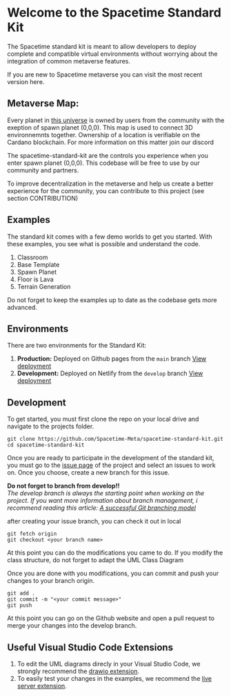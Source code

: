 # Welcome to the Spacetime Standard Kit

The Spacetime standard kit is meant to allow developers to deploy complete and compatible virtual environments without worrying about the integration of common metaverse features.

If you are new to Spacetime metaverse you can visit the most recent version here. 

## Metaverse Map: 

Every planet in [this universe](https://www.spacetimemeta.io/#/map) is owned by users from the community with the exeption of spawn planet (0,0,0). This map is used to connect 3D environnemnts together. Ownership of a location is verifiable on the Cardano blockchain. For more information on this matter join our discord 

The spacetime-standard-kit are the controls you experience when you enter spawn planet (0,0,0). This codebase will be free to use by our community and partners. 

To improve decentralization in the metaverse and help us create a better experience for the community, you can contribute to this project (see section CONTRIBUTION) 


## Examples

The standard kit comes with a few demo worlds to get you started. With these examples, you see what is possible and understand the code.
1. Classroom
2. Base Template
3. Spawn Planet
4. Floor is Lava
5. Terrain Generation

Do not forget to keep the examples up to date as the codebase gets more advanced. 

## Environments
There are two environments for the Standard Kit:
1. **Production:** Deployed on Github pages from the `main` branch [View deployment](https://spacetime-meta.github.io/spacetime-standard-kit/)
2. **Development:** Deployed on Netlify from the `develop` branch [View deployment](https://stdkit-dev.netlify.app/)

## Development

To get started, you must first clone the repo on your local drive and navigate to the projects folder.
```
git clone https://github.com/Spacetime-Meta/spacetime-standard-kit.git
cd spacetime-standard-kit
```

Once you are ready to participate in the development of the standard kit, you must go to the [issue page](https://github.com/Spacetime-Meta/spacetime-standard-kit/issues) of the project and select an issues to work on. Once you choose, create a new branch for this issue. 

**Do not forget to branch from develop!!**  
*The develop branch is always the starting point when working on the project. If you want more information about branch management, i recommend reading this article: [A successful Git branching model](https://nvie.com/posts/a-successful-git-branching-model/)*

after creating your issue branch, you can check it out in local
```
git fetch origin
git checkout <your branch name>
```

At this point you can do the modifications you came to do. If you modify the class structure, do not forget to adapt the UML Class Diagram

Once you are done with you modifications, you can commit and push your changes to your branch origin.
```
git add .
git commit -m "<your commit message>"
git push
```

At this point you can go on the Github website and open a pull request to merge your changes into the develop branch.

## Useful Visual Studio Code Extensions
1. To edit the UML diagrams direcly in your Visual Studio Code, we strongly recommend the [drawio extension](https://marketplace.visualstudio.com/items?itemName=hediet.vscode-drawio).
2. To easily test your changes in the examples, we recommend the [live server extension](https://marketplace.visualstudio.com/items?itemName=ritwickdey.LiveServer).
